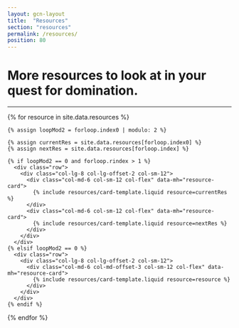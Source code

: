 ```yaml
---
layout: gcn-layout
title:  "Resources"
section: "resources"
permalink: /resources/
position: 80
---
```


<div class="row">
  <div class="col-lg-8 col-lg-offset-2 col-md-10 col-md-offset-1 col-sm-12">
    <h1 class="gcn-page-header">More resources to look at in your quest for domination.</h1>
    <hr>
  </div>
</div>

<div>

  {% for resource in site.data.resources %}

    {% assign loopMod2 = forloop.index0 | modulo: 2 %}

    {% assign currentRes = site.data.resources[forloop.index0] %}
    {% assign nextRes = site.data.resources[forloop.index] %}

    {% if loopMod2 == 0 and forloop.rindex > 1 %}
      <div class="row">
        <div class="col-lg-8 col-lg-offset-2 col-sm-12">
          <div class="col-md-6 col-sm-12 col-flex" data-mh="resource-card">
            {% include resources/card-template.liquid resource=currentRes %}
          </div>
          <div class="col-md-6 col-sm-12 col-flex" data-mh="resource-card">
            {% include resources/card-template.liquid resource=nextRes %}
          </div>
        </div>
      </div>
    {% elsif loopMod2 == 0 %}
      <div class="row">
        <div class="col-lg-8 col-lg-offset-2 col-sm-12">
          <div class="col-md-6 col-md-offset-3 col-sm-12 col-flex" data-mh="resource-card">
            {% include resources/card-template.liquid resource=resource %}
          </div>
        </div>
      </div>
    {% endif %}

  {% endfor %}

</div>
